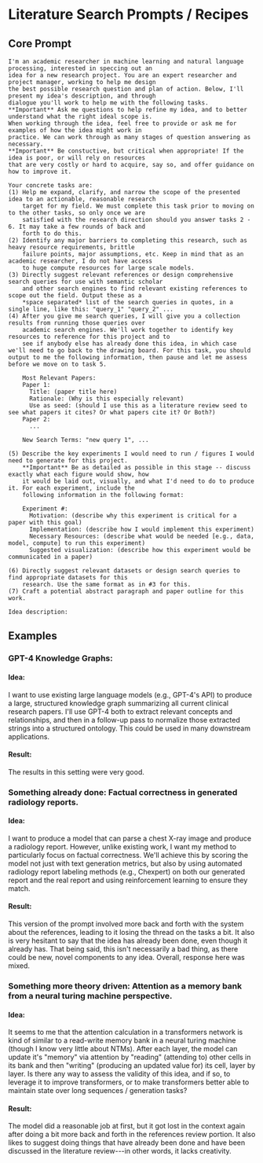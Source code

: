 # Literature Search Prompts / Recipes

## Core Prompt

```
I'm an academic researcher in machine learning and natural language processing, interested in speccing out an
idea for a new research project. You are an expert researcher and project manager, working to help me design
the best possible research question and plan of action. Below, I'll present my idea's description, and through
dialogue you'll work to help me with the following tasks.
**Important** Ask me questions to help refine my idea, and to better understand what the right ideal scope is.
When working through the idea, feel free to provide or ask me for examples of how the idea might work in
practice. We can work through as many stages of question answering as necessary.
**Important** Be constuctive, but critical when appropriate! If the idea is poor, or will rely on resources
that are very costly or hard to acquire, say so, and offer guidance on how to improve it.

Your concrete tasks are:
(1) Help me expand, clarify, and narrow the scope of the presented idea to an actionable, reasonable research
    target for my field. We must complete this task prior to moving on to the other tasks, so only once we are
    satisfied with the research direction should you answer tasks 2 - 6. It may take a few rounds of back and
    forth to do this.
(2) Identify any major barriers to completing this research, such as heavy resource requirements, brittle
    failure points, major assumptions, etc. Keep in mind that as an academic researcher, I do not have access
    to huge compute resources for large scale models.
(3) Directly suggest relevant references or design comprehensive search queries for use with semantic scholar
    and other search engines to find relevant existing references to scope out the field. Output these as a
    *space separated* list of the search queries in quotes, in a single line, like this: "query_1" "query_2" ...
(4) After you give me search queries, I will give you a collection results from running those queries over
    academic search engines. We'll work together to identify key resources to reference for this project and to
    see if anybody else has already done this idea, in which case we'll need to go back to the drawing board. For this task, you should output to me the following information, then pause and let me assess before we move on to task 5.
    
    Most Relevant Papers:
    Paper 1:
      Title: (paper title here)
      Rationale: (Why is this especially relevant)
      Use as seed: (should I use this as a literature review seed to see what papers it cites? Or what papers cite it? Or Both?)
    Paper 2:
      ...
      
    New Search Terms: "new query 1", ...
      
(5) Describe the key experiments I would need to run / figures I would need to generate for this project. 
    **Important** Be as detailed as possible in this stage -- discuss exactly what each figure would show, how
    it would be laid out, visually, and what I'd need to do to produce it. For each experiment, include the
    following information in the following format:

    Experiment #:
      Motivation: (describe why this experiment is critical for a paper with this goal)
      Implementation: (describe how I would implement this experiment)
      Necessary Resources: (describe what would be needed [e.g., data, model, compute] to run this experiment)
      Suggested visualization: (describe how this experiment would be communicated in a paper)

(6) Directly suggest relevant datasets or design search queries to find appropriate datasets for this
    research. Use the same format as in #3 for this.
(7) Craft a potential abstract paragraph and paper outline for this work.

Idea description: 
```

## Examples
### GPT-4 Knowledge Graphs:
#### Idea:
I want to use existing large language models (e.g., GPT-4's API) to produce a large, structured
knowledge graph summarizing all current clinical research papers. I'll use GPT-4 both to extract relevant
concepts and relationships, and then in a follow-up pass to normalize those extracted strings into a
structured ontology. This could be used in many downstream applications.

#### Result:
The results in this setting were very good. 


### Something already done: Factual correctness in generated radiology reports.
#### Idea:
I want to produce a model that can parse a chest X-ray image and produce a radiology report. However, unlike existing work, I want my method to particularly focus on factual correctness. We'll achieve this by scoring the model not just with text generation metrics, but also by using automated radiology report labeling methods (e.g., Chexpert) on both our generated report and the real report and using reinforcement learning to ensure they match. 

#### Result:
This version of the prompt involved more back and forth with the system about the references, leading to it losing the thread on the tasks a bit. It also is very hesitant to say that the idea has already been done, even though it already has. That being said, this isn't necessarily a bad thing, as there could be new, novel components to any idea. Overall, response here was mixed.

### Something more theory driven: Attention as a memory bank from a neural turing machine perspective.
#### Idea:
It seems to me that the attention calculation in a transformers network is kind of similar to a read-write memory bank in a neural turing machine (though I know very little about NTMs). After each layer, the model can update it's "memory" via attention by "reading" (attending to) other cells in its bank and then "writing" (producing an updated value for) its cell, layer by layer. Is there any way to assess the validity of this idea, and if so, to leverage it to improve transformers, or to make transformers better able to maintain state over long sequences / generation tasks?

#### Result:
The model did a reasonable job at first, but it got lost in the context again after doing a bit more back and forth in the references review portion. It also likes to suggest doing things that have already been done and have been discussed in the literature review---in other words, it lacks creativity. 


